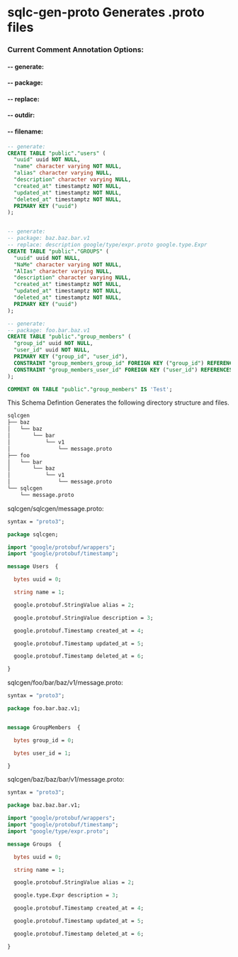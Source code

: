 # sqlc-gen-proto Generates .proto files


### Current Comment Annotation Options:
#### -- generate:

#### -- package:

#### -- replace:

#### -- outdir:

#### -- filename:



```sql
-- generate:
CREATE TABLE "public"."users" (
  "uuid" uuid NOT NULL,
  "name" character varying NOT NULL,
  "alias" character varying NULL,
  "description" character varying NULL,
  "created_at" timestamptz NOT NULL,
  "updated_at" timestamptz NOT NULL,
  "deleted_at" timestamptz NOT NULL,
  PRIMARY KEY ("uuid")
);


-- generate:
-- package: baz.baz.bar.v1
-- replace: description google/type/expr.proto google.type.Expr
CREATE TABLE "public"."GROUPS" (
  "uuid" uuid NOT NULL, 
  "NaMe" character varying NOT NULL,
  "AlIas" character varying NULL,
  "description" character varying NULL,
  "created_at" timestamptz NOT NULL,
  "updated_at" timestamptz NOT NULL,
  "deleted_at" timestamptz NOT NULL,
  PRIMARY KEY ("uuid")
);

-- generate:
-- package: foo.bar.baz.v1
CREATE TABLE "public"."group_members" (
  "group_id" uuid NOT NULL,
  "user_id" uuid NOT NULL,
  PRIMARY KEY ("group_id", "user_id"),
  CONSTRAINT "group_members_group_id" FOREIGN KEY ("group_id") REFERENCES "public"."groups" ("uuid") ON UPDATE NO ACTION ON DELETE CASCADE,
  CONSTRAINT "group_members_user_id" FOREIGN KEY ("user_id") REFERENCES "public"."users" ("uuid") ON UPDATE NO ACTION ON DELETE CASCADE
);

COMMENT ON TABLE "public"."group_members" IS 'Test';
```

This Schema Defintion Generates the following directory structure and files.

```bash 
sqlcgen
├── baz
│   └── baz
│       └── bar
│           └── v1
│               └── message.proto
├── foo
│   └── bar
│       └── baz
│           └── v1
│               └── message.proto
└── sqlcgen
    └── message.proto
```

sqlcgen/sqlcgen/message.proto:
```proto
syntax = "proto3";

package sqlcgen;

import "google/protobuf/wrappers";
import "google/protobuf/timestamp";

message Users  {

  bytes uuid = 0;

  string name = 1;

  google.protobuf.StringValue alias = 2;

  google.protobuf.StringValue description = 3;

  google.protobuf.Timestamp created_at = 4;

  google.protobuf.Timestamp updated_at = 5;

  google.protobuf.Timestamp deleted_at = 6;

}
```

sqlcgen/foo/bar/baz/v1/message.proto:
```proto
syntax = "proto3";

package foo.bar.baz.v1;


message GroupMembers  {

  bytes group_id = 0;

  bytes user_id = 1;

}
```

sqlcgen/baz/baz/bar/v1/message.proto:
```proto
syntax = "proto3";

package baz.baz.bar.v1;

import "google/protobuf/wrappers";
import "google/protobuf/timestamp";
import "google/type/expr.proto";

message Groups  {

  bytes uuid = 0;

  string name = 1;

  google.protobuf.StringValue alias = 2;

  google.type.Expr description = 3;

  google.protobuf.Timestamp created_at = 4;

  google.protobuf.Timestamp updated_at = 5;

  google.protobuf.Timestamp deleted_at = 6;

}
```



